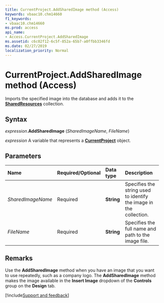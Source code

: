 ```yaml
---
title: CurrentProject.AddSharedImage method (Access)
keywords: vbaac10.chm14660
f1_keywords:
- vbaac10.chm14660
ms.prod: access
api_name:
- Access.CurrentProject.AddSharedImage
ms.assetid: c6c02f12-6c5f-852a-65b7-a0ffbb3346fd
ms.date: 02/27/2019
localization_priority: Normal
---
```



# CurrentProject.AddSharedImage method (Access)

Imports the specified image into the database and adds it to the **[SharedResources](Access.SharedResources.md)** collection.


## Syntax

_expression_.**AddSharedImage** (_SharedImageName_, _FileName_)

_expression_ A variable that represents a **[CurrentProject](Access.CurrentProject.md)** object.


## Parameters

|Name|Required/Optional|Data type|Description|
|:-----|:-----|:-----|:-----|
| _SharedImageName_|Required|**String**|Specifies the string used to identify the image in the collection.|
| _FileName_|Required|**String**|Specifies the full name and path to the image file.|

## Remarks

Use the **AddSharedImage** method when you have an image that you want to use repeatedly, such as a company logo. The **AddSharedImage** method makes the image available in the **Insert Image** dropdown of the **Controls** group on the **Design** tab.


[!include[Support and feedback](~/includes/feedback-boilerplate.md)]